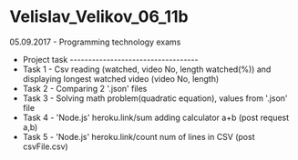 # Velislav_Velikov_06_11b

05.09.2017 - Programming technology exams

- Project task -----------------------------------
- Task 1 - Csv reading (watched, video No, length watched(%)) and
  displaying longest watched video (video No, length)
- Task 2 - Comparing 2 '.json' files
- Task 3 - Solving math problem(quadratic equation), values from '.json' file
- Task 4 - 'Node.js' heroku.link/sum adding calculator a+b (post request a,b)
- Task 5 - 'Node.js' heroku.link/count num of lines in CSV (post csvFile.csv)
